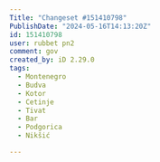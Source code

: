 ```yaml
---
Title: "Changeset #151410798"
PublishDate: "2024-05-16T14:13:20Z"
id: 151410798
user: rubbet pn2
comment: gov
created_by: iD 2.29.0
tags:
  - Montenegro
  - Budva
  - Kotor
  - Cetinje
  - Tivat
  - Bar
  - Podgorica
  - Nikšić

---
```

